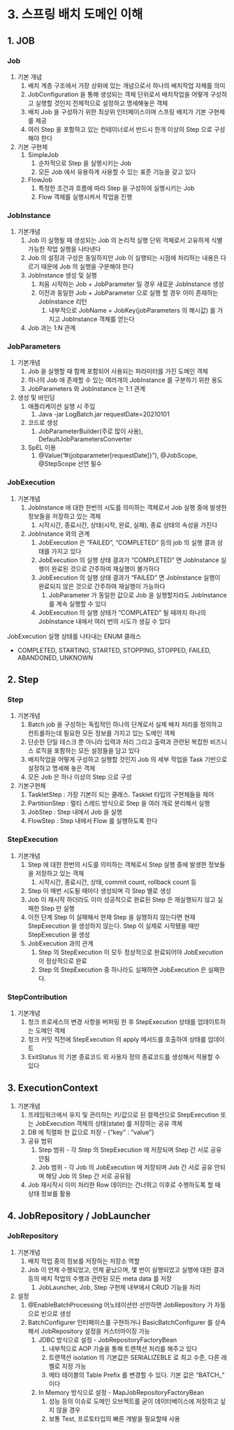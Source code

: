 # 3. 스프링 배치 도메인 이해
## 1. JOB

### Job

1. 기본 개념
    1. 배치 계층 구조에서 가장 상위에 있는 개념으로서 하나의 배치작업 자체를 의미
    2. JobConfiguration 을 통해 생성되는 객체 단위로서 배치작업을 어떻게 구성하고 실행할 것인지 전체적으로 설정하고 명세해놓은 객체
    3. 배치 Job 을 구성하기 위한 최상위 인터페이스이며 스프링 배치가 기본 구현체를 제공
    4. 여러 Step 을 포함하고 있는 컨테이너로서 반드시 한개 이상의 Step 으로 구성해야 한다
2. 기본 구현체
    1. SimpleJob
        1. 순차적으로 Step 을 실행시키는 Job
        2. 모든 Job 에서 유용하게 사용할 수 있는 표준 기능을 갖고 있다
    2. FlowJob
        1. 특정한 조건과 흐름에 따라 Step 을 구성하여 실행시키는 Job
        2. Flow 객체를 실행시켜서 작업을 진행

### JobInstance

1. 기본개념
    1. Job 이 실행될 때 생성되는 Job 의 논리적 실행 단위 객체로서 고유하게 식별 가능한 작업 실행을 나타낸다
    2. Job 의 설정과 구성은 동일하지만 Job 이 실행되는 시점에 처리하는 내용은 다르기 때문에 Job 의 실행을 구분해야 한다
    3. JobInstance 생성 및 실행
        1. 처음 시작하는 Job + JobParameter 일 경우 새로운 JobInstance 생성
        2. 이전과 동일한 Job + JobParameter 으로 실행 할 경우 이미 존재하는 JobInstance 리턴
            1. 내부적으로 JobName + JobKey(jobParameters 의 해시값) 를 가지고 JobInstance 객체를 얻는다
    4. Job 과는 1:N 관계

### JobParameters

1. 기본개념
    1. Job 을 실행할 때 함께 포함되어 사용되는 파라미터를 가진 도메인 객체
    2. 하나의 Job 에 존재할 수 있는 여러개의 JobInstance 를 구분하기 위한 용도
    3. JobParameters 와 JobInstance 는 1:1 관계
2. 생성 및 바인딩
    1. 애플리케이션 실행 시 주입
        1. Java -jar LogBatch.jar requestDate=20210101
    2. 코드로 생성
        1. JobParameterBuilder(주로 많이 사용), DefaultJobParametersConverter
    3. SpEL 이용
        1. @Value(”#{jobparameter[requestDate]}”), @JobScope, @StepScope 선언 필수

### JobExecution

1. 기본개념
    1. JobInstance 에 대한 한번의 시도를 의미하는 객체로서 Job 실행 중에 발생한 정보들을 저장하고 있는 객체
        1. 시작시간, 종료시간, 상태(시작, 완료, 실패), 종료 상태의 속성을 가진다
    2. JobInstance 와의 관계
        1. JobExecution 은 “FAILED”, “COMPLETED” 등의 job 의 실행 결과 상태를 가지고 있다
        2. JobExecution 의 실행 상태 결과가 “COMPLETED” 면 JobInstance 실행이 완료된 것으로 간주하여 재실행이 불가하다
        3. JobExecution 의 실행 상태 결과가 “FAILED” 면 JobInstance 실행이 완료되지 않은 것으로 간주하여 재실행이 가능하다
            1. JobParameter 가 동일한 값으로 Job 을 실행할지라도 JobInstance 를 계속 실행할 수 있다
        4. JobExecution 의 실행 상태가 “COMPLATED” 될 때까지 하나의 JobInstance 내에서 여러 번의 시도가 생길 수 있다

JobExecution 실행 상태를 나타내는 ENUM 클래스</br>
- COMPLETED, STARTING, STARTED, STOPPING, STOPPED, FAILED, ABANDONED, UNKNOWN

## 2. Step

### Step

1. 기본개념
    1. Batch job 을 구성하는 독립적인 하나의 단계로서 실제 배치 처리를 정의하고 컨트롤하는데 필요한 모든 정보를 가지고 있는 도메인 객체
    2. 단순한 단일 테스크 뿐 아니라 입력과 처리 그리고 출력과 관련된 복잡한 비즈니스 로직을 포함하는 모든 설정들을 담고 있다
    3. 배치작업을 어떻게 구성하고 실행할 것인지 Job 의 세부 작업을 Task 기반으로 설정하고 명세해 놓은 객체
    4. 모든 Job 은 하나 이상의 Step 으로 구성
2. 기본구현체
    1. TaskletStep : 가장 기본이 되는 클래스. Tasklet 타입의 구현체들을 제어
    2. PartitionStep : 멀티 스레드 방식으로 Step 을 여러 개로 분리해서 실행
    3. JobStep : Step 내에서 Job 을 실행
    4. FlowStep : Step 내에서 Flow 를 실행하도록 한다

### StepExecution

1. 기본개념
    1. Step 에 대한 한번의 시도를 의미하는 객체로서 Step 실행 중에 발생한 정보들을 저장하고 있는 객체
        1. 시작시간, 종료시간, 상태, commit count, rollback count 등
    2. Step 이 매번 시도될 때마다 생성되며 각 Step 별로 생성
    3. Job 이 재시작 하더라도 이미 성공적으로 완료된 Step 은 재실행되지 않고 실패한 Step 만 실행
    4. 이전 단계 Step 이 실패해서 현재 Step 을 실행하지 않는다면 현재 StepExecution 을 생성하지 않는다. Step 이 실제로 시작됐을 때만 StepExecution 을 생성
    5. JobExecution 과의 관계
        1. Step 의 StepExecution 이 모두 정상적으로 완료되어야 JobExecution 이 정상적으로 완료
        2. Step 의 StepExecution 중 하나라도 실패하면 JobExecution 은 실패한다.

### StepContribution

1. 기본개념
    1. 청크 프로세스의 변경 사항을 버퍼링 한 후 StepExecution 상태를 업데이트하는 도메인 객체
    2. 청크 커밋 직전에 StepExecution 의 apply 메서드를 호출하여 상태를 업데이트
    3. ExitStatus 의 기본 종료코드 외 사용자 정의 종료코드를 생성해서 적용할 수 있다

## 3. ExecutionContext

1. 기본개념
    1. 프레임워크에서 유지 및 관리하는 키/값으로 된 컬렉션으로 StepExecution 또는 JobExecution 객체의 상태(state) 를 저장하는 공유 객체
    2. DB 에 직렬화 한 값으로 저장 - {”key” : “value”}
    3. 공유 범위
        1. Step 범위 - 각 Step 의 StepExecution 에 저장되며 Step 간 서로 공유 안됨
        2. Job 범위 - 각 Job 의 JobExecution 에 저장되며 Job 간 서로 공유 안되며 해당 Job 의 Step 간 서로 공유됨
    4. Job  재시작시 이미 처리한 Row 데이터는 건너뛰고 이후로 수행하도록 할 때 상태 정보를 활용

## 4. JobRepository / JobLauncher

### JobRepository

1. 기본개념
    1. 배치 작업 중의 정보를 저장하는 저장소 역할
    2. Job 이 언제 수행되었고, 언제 끝났으며, 몇 번이 실행되었고 실행에 대한 결과 등의 배치 작업의 수행과 관련된 모든 meta data 를 저장
        1. JobLauncher, Job, Step 구현체 내부에서 CRUD 기능을 처리
2. 설정
    1. @EnableBatchProcessing 어노테이션만 선언하면 JobRepository 가 자동으로 빈으로 생성
    2. BatchConfigurer 인터페이스를 구현하거나 BasicBatchConfigurer 를 상속해서 JobRepository 설정을 커스터마이징 가능
        1. JDBC 방식으로 설정 - JobRepositoryFactoryBean
            1. 내부적으로 AOP 기술을 통해 트랜잭션 처리를 해주고 있다
            2. 트랜잭션 isolation 의 기본값은 SERIALIZEBLE 로 최고 수준, 다른 레벨로 지정 가능
            3. 메타 테이블의 Table Prefix 를 변경할 수 있다. 기본 값은 “BATCH_” 이다
        2. In Memory 방식으로 설정 - MapJobRepositoryFactoryBean
            1. 성능 등의 이슈로 도메인 오브젝트를 굳이 데이터베이스에 저장하고 싶지 않을 경우
            2. 보통 Test, 프로토타입의 빠른 개발을 필요할때 사용
